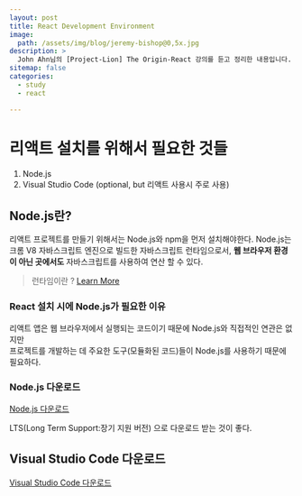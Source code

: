 ```yaml
---
layout: post
title: React Development Environment
image:
  path: /assets/img/blog/jeremy-bishop@0,5x.jpg
description: >
  John Ahn님의 [Project-Lion] The Origin-React 강의를 듣고 정리한 내용입니다.
sitemap: false
categories:
  - study
  - react

---
```


# 리액트 설치를 위해서 필요한 것들
1. Node.js
2. Visual Studio Code (optional, but 리액트 사용시 주로 사용)

## Node.js란?

리액트 프로젝트를 만들기 위해서는 Node.js와 npm을 먼저 설치해야한다.
Node.js는 크롬 V8 자바스크립트 엔진으로 빌드한 자바스크립트 런타임으로서, **웹 브라우저 환경이 아닌 곳에서도** 자바스크립트를 사용하여 연산 할 수 있다.
> 런타임이란 ? [Learn More](https://asfirstalways.tistory.com/99)

### React 설치 시에 Node.js가 필요한 이유
리액트 앱은 웹 브라우저에서 실행되는 코드이기 때문에 Node.js와 직접적인 연관은 없지만  
프로젝트를 개발하는 데 주요한 도구(모듈화된 코드)들이 Node.js를 사용하기 때문에 필요하다.

### Node.js 다운로드
[Node.js 다운로드](https://nodejs.org/ko/)

LTS(Long Term Support:장기 지원 버전) 으로 다운로드 받는 것이 좋다.

## Visual Studio Code 다운로드
[Visual Studio Code 다운로드](https://code.visualstudio.com/Download)
